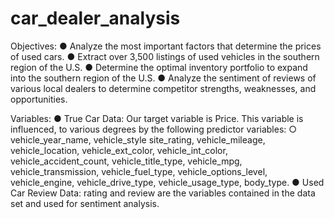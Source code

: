 # car_dealer_analysis

Objectives: 
●	Analyze the most important factors that determine the prices of used cars.
●	Extract over 3,500 listings of used vehicles in the southern region of the U.S.
●	Determine the optimal inventory portfolio to expand into the southern region of the U.S.
●	Analyze the sentiment of reviews of various local dealers to determine competitor strengths, weaknesses, and opportunities.

Variables:
●	True Car Data: Our target variable is Price. This variable is influenced, to various degrees by the following predictor variables:
  ○	vehicle_year_name, vehicle_style site_rating, vehicle_mileage, vehicle_location, vehicle_ext_color, vehicle_int_color, vehicle_accident_count, vehicle_title_type, vehicle_mpg, vehicle_transmission, vehicle_fuel_type, vehicle_options_level, vehicle_engine, vehicle_drive_type, vehicle_usage_type, body_type. 
●	Used Car Review Data: rating and review are the variables contained in the data set and used for sentiment analysis.



